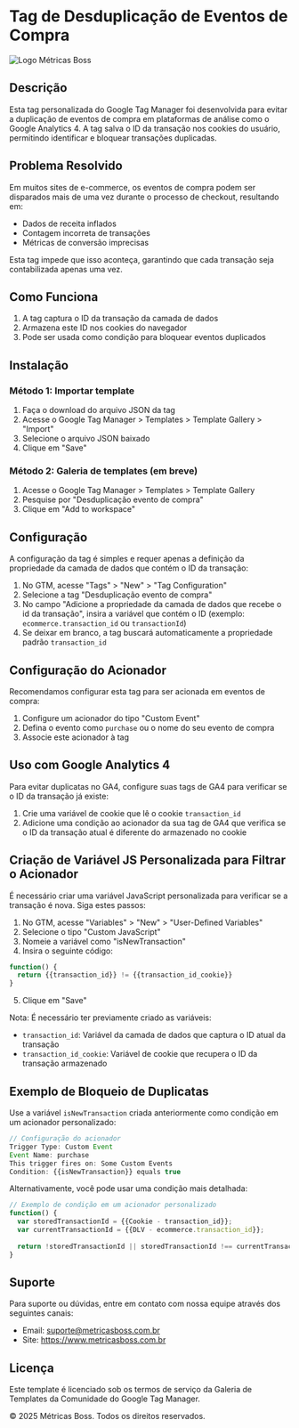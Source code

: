 # Tag de Desduplicação de Eventos de Compra

![Logo Métricas Boss](https://i.imgur.com/YourLogoHere.png)

## Descrição

Esta tag personalizada do Google Tag Manager foi desenvolvida para evitar a duplicação de eventos de compra em plataformas de análise como o Google Analytics 4. A tag salva o ID da transação nos cookies do usuário, permitindo identificar e bloquear transações duplicadas.

## Problema Resolvido

Em muitos sites de e-commerce, os eventos de compra podem ser disparados mais de uma vez durante o processo de checkout, resultando em:

- Dados de receita inflados
- Contagem incorreta de transações
- Métricas de conversão imprecisas

Esta tag impede que isso aconteça, garantindo que cada transação seja contabilizada apenas uma vez.

## Como Funciona

1. A tag captura o ID da transação da camada de dados
2. Armazena este ID nos cookies do navegador
3. Pode ser usada como condição para bloquear eventos duplicados

## Instalação

### Método 1: Importar template

1. Faça o download do arquivo JSON da tag
2. Acesse o Google Tag Manager > Templates > Template Gallery > "Import"
3. Selecione o arquivo JSON baixado
4. Clique em "Save"

### Método 2: Galeria de templates (em breve)

1. Acesse o Google Tag Manager > Templates > Template Gallery
2. Pesquise por "Desduplicação evento de compra"
3. Clique em "Add to workspace"

## Configuração

A configuração da tag é simples e requer apenas a definição da propriedade da camada de dados que contém o ID da transação:

1. No GTM, acesse "Tags" > "New" > "Tag Configuration"
2. Selecione a tag "Desduplicação evento de compra"
3. No campo "Adicione a propriedade da camada de dados que recebe o id da transação", insira a variável que contém o ID (exemplo: `ecommerce.transaction_id` ou `transactionId`)
4. Se deixar em branco, a tag buscará automaticamente a propriedade padrão `transaction_id`

## Configuração do Acionador

Recomendamos configurar esta tag para ser acionada em eventos de compra:

1. Configure um acionador do tipo "Custom Event"
2. Defina o evento como `purchase` ou o nome do seu evento de compra
3. Associe este acionador à tag

## Uso com Google Analytics 4

Para evitar duplicatas no GA4, configure suas tags de GA4 para verificar se o ID da transação já existe:

1. Crie uma variável de cookie que lê o cookie `transaction_id`
2. Adicione uma condição ao acionador da sua tag de GA4 que verifica se o ID da transação atual é diferente do armazenado no cookie

## Criação de Variável JS Personalizada para Filtrar o Acionador

É necessário criar uma variável JavaScript personalizada para verificar se a transação é nova. Siga estes passos:

1. No GTM, acesse "Variables" > "New" > "User-Defined Variables"
2. Selecione o tipo "Custom JavaScript"
3. Nomeie a variável como "isNewTransaction"
4. Insira o seguinte código:

```javascript
function() {
  return {{transaction_id}} != {{transaction_id_cookie}}
}
```

5. Clique em "Save"

Nota: É necessário ter previamente criado as variáveis:
- `transaction_id`: Variável da camada de dados que captura o ID atual da transação
- `transaction_id_cookie`: Variável de cookie que recupera o ID da transação armazenado

## Exemplo de Bloqueio de Duplicatas

Use a variável `isNewTransaction` criada anteriormente como condição em um acionador personalizado:

```javascript
// Configuração do acionador
Trigger Type: Custom Event
Event Name: purchase
This trigger fires on: Some Custom Events
Condition: {{isNewTransaction}} equals true
```

Alternativamente, você pode usar uma condição mais detalhada:

```javascript
// Exemplo de condição em um acionador personalizado
function() {
  var storedTransactionId = {{Cookie - transaction_id}};
  var currentTransactionId = {{DLV - ecommerce.transaction_id}};
  
  return !storedTransactionId || storedTransactionId !== currentTransactionId;
}
```

## Suporte

Para suporte ou dúvidas, entre em contato com nossa equipe através dos seguintes canais:

- Email: suporte@metricasboss.com.br
- Site: https://www.metricasboss.com.br

## Licença

Este template é licenciado sob os termos de serviço da Galeria de Templates da Comunidade do Google Tag Manager.

© 2025 Métricas Boss. Todos os direitos reservados.
